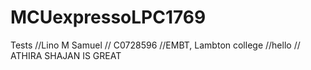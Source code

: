 # MCUexpressoLPC1769
Tests
//Lino M Samuel
// C0728596
//EMBT, Lambton college
//hello
// ATHIRA SHAJAN IS GREAT

